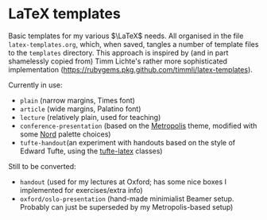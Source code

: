 # LaTeX templates

Basic templates for my various $\LaTeX$ needs. All organised in the file `latex-templates.org`, which, when saved, tangles a number of template files to the `templates` directory. This approach is inspired by (and in part shamelessly copied from) Timm Lichte's rather more sophisticated implementation (<https://rubygems.pkg.github.com/timmli/latex-templates>).


Currently in use:
- `plain` (narrow margins, Times font)
- `article` (wide margins, Palatino font)
- `lecture` (relatively plain, used for teaching)
- `conference-presentation` (based on the [Metropolis](https://github.com/matze/mtheme) theme, modified with some [Nord](https://www.nordtheme.com/docs/colors-and-palettes) palette choices)
- `tufte-handout`(an experiment with handouts based on the style of Edward Tufte, using the [tufte-latex](https://tufte-latex.github.io/tufte-latex/) classes) 

Still to be converted:
- `handout` (used for my lectures at Oxford; has some nice boxes I implemented for exercises/extra info)
- `oxford/oslo-presentation` (hand-made minimialist Beamer setup. Probably can just be superseded by my Metropolis-based setup)


